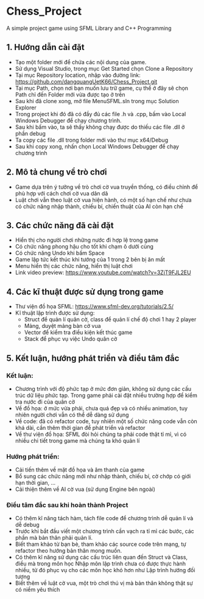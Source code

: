 # Chess_Project
A simple project game using SFML Library and C++ Programming

## 1. Hướng dẫn cài đặt
- Tạo một folder mới để chứa các nội dung của game.
- Sử dụng Visual Studio, trong mục Get Started chọn Clone a Repository
- Tại mục Repository location, nhập vào đường link: https://github.com/dangquangUetK66/Chess_Project.git
- Tại mục Path, chọn nơi bạn muốn lưu trữ game, cụ thể ở đây sẽ chọn Path chỉ đến Folder mới vừa được tạo ở trên
- Sau khi đã clone xong, mở file MenuSFML.sln trong mục Solution Explorer
- Trong project khi đó đã có đầy đủ các file .h và .cpp, bấm vào Local Windows Debugger để chạy chương trình.
- Sau khi bấm vào, ta sẽ thấy không chạy được do thiếu các file .dll ở phần debug
- Ta copy các file .dll trong folder mới vào thư mục x64/Debug
- Sau khi copy xong, nhấn chọn Local Windows Debugger để chạy chương trình

## 2. Mô tả chung về trò chơi
- Game dựa trên ý tưởng về trò chơi cờ vua truyền thống, có điều chỉnh để phù hợp với cách chơi cờ vua dân dã
- Luật chơi vẫn theo luật cờ vua hiện hành, có một số hạn chế như chưa có chức năng nhập thành, chiếu bí, chiến thuật của AI còn hạn chế

## 3. Các chức năng đã cài đặt
- Hiển thị cho người chơi những nước đi hợp lệ trong game
- Có chức năng phong hậu cho tốt khi chạm ô dưới cùng
- Có chức năng Undo khi bấm Space
- Game lập tức kết thúc khi tướng của 1 trong 2 bên bị ăn mất
- Menu hiển thị các chức năng, hiển thị luật chơi
- Link video preview: https://www.youtube.com/watch?v=3ZjT9FJL2EU

## 4. Các kĩ thuật được sử dụng trong game
- Thư viện đồ họa SFML: https://www.sfml-dev.org/tutorials/2.5/
- Kĩ thuật lập trình được sử dụng:
  - Struct để quản lí quân cờ, class để quản lí chế độ chơi 1 hay 2 player
  - Mảng, duyệt mảng bàn cờ vua
  - Vector để kiểm tra điều kiện kết thúc game
  - Stack để phục vụ việc Undo quân cờ

## 5. Kết luận, hướng phát triển và điều tâm đắc

### Kết luận:
  - Chương trình với độ phức tạp ở mức đơn giản, không sử dụng các cấu trúc dữ liệu phức tạp. Trong game phải cài đặt nhiều trường hợp để kiểm tra nước đi của quân cờ
  - Về đồ họa: ở mức vừa phải, chưa quá đẹp và có nhiều animation, tuy nhiên người chơi vẫn có thể dễ dàng sử dụng
  - Về code: đã có refactor code, tuy nhiên một số chức năng code vẫn còn khá dài, cần thêm thời gian để phát triển và refactor
  - Về thư viện đồ họa: SFML đòi hỏi chúng ta phải code thật tỉ mỉ, vì có nhiều chi tiết trong game mà chúng ta khó quản lí
### Hướng phát triển:
  - Cải tiến thêm về mặt đồ họa và âm thanh của game
  - Bổ sung các chức năng mới như nhập thành, chiếu bí, cờ chớp có giới hạn thời gian, ...
  - Cải thiện thêm về AI cờ vua (sử dụng Engine bên ngoài)
### Điều tâm đắc sau khi hoàn thành Project
  - Có thêm kĩ năng tách hàm, tách file code để chương trình dễ quản lí và dễ debug
  - Trước khi bắt đầu viết một chương trình cần vạch ra tỉ mỉ các bước, các phần mà bản thân phải quản lí.
  - Biết tham khảo từ bạn bè, tham khảo các source code trên mạng, tự refactor theo hướng bản thân mong muốn.
  - Có thêm kĩ năng sử dụng các cấu trúc liên quan đến Struct và Class, điều mà trong môn học Nhập môn lập trình chưa có được thực hành nhiều, từ đó phục vụ cho các môn học khó hơn như Lập trình hướng đối tượng
  - Biết thêm về luật cờ vua, một trò chơi thú vị mà bản thân không thật sự có niềm yêu thích

